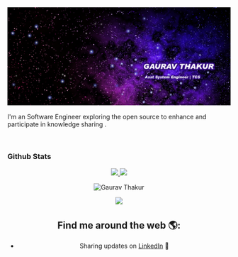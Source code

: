 

<img src="https://github.com/grvthakur/grvthakur/blob/master/header.png" alt="banner that says Monica Powell - software engineer, content creator and community organizer alongside a cartoon illustration of Monica">

I'm an Software Engineer exploring the open source to enhance and participate in knowledge sharing .

<!-- <div style="display:flex; justify-content: space-between">

<img src="https://github-readme-stats.vercel.app/api?username=grvthakur">

<img align="left" src="https://github-readme-stats.vercel.app/api/top-langs?username=grvthakur&show_icons=true&locale=en&layout=compact" alt="Gaurav Thakur " height="194px">
  
  <p><img align="center" src="https://github-readme-streak-stats.herokuapp.com?user=grvthakur&theme=onedark" alt="Gaurav Thakur" /></p>
</div> -->
<br>

### Github Stats
<p align="center">
  <a href="https://github.com/grvthakur">
    <img height="180em" src="https://github-readme-stats-eight-theta.vercel.app/api?username=grvthakur&show_icons=true&theme=algolia&include_all_commits=true&count_private=true"/>
    <img height="180em" src="https://github-readme-stats-eight-theta.vercel.app/api/top-langs/?username=grvthakur&layout=compact&langs_count=8&theme=algolia"/>
 </a>
</p>
   <div align="center"><img align="center" src="https://github-readme-streak-stats.herokuapp.com?user=grvthakur&theme=github-dark-blue" alt="Gaurav Thakur" /></</div>



![](https://komarev.com/ghpvc/?username=lapalb&color=blue)
## Find me around the web 🌎:

- Sharing updates on <a href="https://www.linkedin.com/in/gaurav-thakur-749547105/">LinkedIn</a> 💼
<!-- - Check my blogs on my <a href="https://grvthakur.github.io/as_blog/">Website </a>💬 -->

<!--
**grvthakur/grvthakur** is a ✨ _special_ ✨ repository because its `README.md` (this file) appears on your GitHub profile.

Here are some ideas to get you started:

- 🔭 I’m currently working on ...
- 🌱 I’m currently learning ...
- 👯 I’m looking to collaborate on ...
- 🤔 I’m looking for help with ...
- 💬 Ask me about ...
- 📫 How to reach me: ...
- 😄 Pronouns: ...
- ⚡ Fun fact: ...
-->

